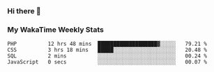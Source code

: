 ### Hi there 👋

<!--
**royschrauwen/royschrauwen** is a ✨ _special_ ✨ repository because its `README.md` (this file) appears on your GitHub profile.

Here are some ideas to get you started:

- 🔭 I’m currently working on ...
- 🌱 I’m currently learning ...
- 👯 I’m looking to collaborate on ...
- 🤔 I’m looking for help with ...
- 💬 Ask me about ...
- 📫 How to reach me: ...
- 😄 Pronouns: ...
- ⚡ Fun fact: ...
-->


### My WakaTime Weekly Stats
<!--START_SECTION:waka-->

```text
PHP          12 hrs 48 mins  ███████████████████▓░░░░░   79.21 %
CSS          3 hrs 18 mins   █████░░░░░░░░░░░░░░░░░░░░   20.48 %
SQL          2 mins          ░░░░░░░░░░░░░░░░░░░░░░░░░   00.24 %
JavaScript   0 secs          ░░░░░░░░░░░░░░░░░░░░░░░░░   00.07 %
```

<!--END_SECTION:waka-->
